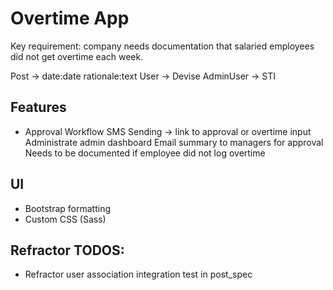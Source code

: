 # Overtime App
Key requirement: company needs documentation that salaried employees did not get overtime each week.

Post -> date:date rationale:text
User -> Devise
AdminUser -> STI

## Features
- Approval Workflow
SMS Sending -> link to approval or overtime input
Administrate admin dashboard
Email summary to managers for approval
Needs to be documented if employee did not log overtime

## UI
+ Bootstrap formatting
+ Custom CSS (Sass)

## Refractor TODOS:
- Refractor user association integration test in post_spec
